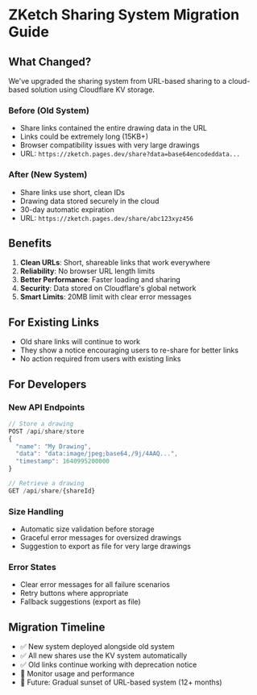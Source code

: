 # ZKetch Sharing System Migration Guide

## What Changed?

We've upgraded the sharing system from URL-based sharing to a cloud-based solution using Cloudflare KV storage.

### Before (Old System)

- Share links contained the entire drawing data in the URL
- Links could be extremely long (15KB+)
- Browser compatibility issues with very large drawings
- URL: `https://zketch.pages.dev/share?data=base64encodeddata...`

### After (New System)

- Share links use short, clean IDs
- Drawing data stored securely in the cloud
- 30-day automatic expiration
- URL: `https://zketch.pages.dev/share/abc123xyz456`

## Benefits

1. **Clean URLs**: Short, shareable links that work everywhere
2. **Reliability**: No browser URL length limits
3. **Better Performance**: Faster loading and sharing
4. **Security**: Data stored on Cloudflare's global network
5. **Smart Limits**: 20MB limit with clear error messages

## For Existing Links

- Old share links will continue to work
- They show a notice encouraging users to re-share for better links
- No action required from users with existing links

## For Developers

### New API Endpoints

```typescript
// Store a drawing
POST /api/share/store
{
  "name": "My Drawing",
  "data": "data:image/jpeg;base64,/9j/4AAQ...",
  "timestamp": 1640995200000
}

// Retrieve a drawing
GET /api/share/{shareId}
```

### Size Handling

- Automatic size validation before storage
- Graceful error messages for oversized drawings
- Suggestion to export as file for very large drawings

### Error States

- Clear error messages for all failure scenarios
- Retry buttons where appropriate
- Fallback suggestions (export as file)

## Migration Timeline

- ✅ New system deployed alongside old system
- ✅ All new shares use the KV system automatically
- ✅ Old links continue working with deprecation notice
- 🔄 Monitor usage and performance
- 📅 Future: Gradual sunset of URL-based system (12+ months)
